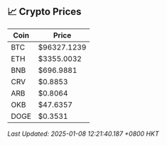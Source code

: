 ## 📈 Crypto Prices

| Coin | Price |
| ---- | ----- |
| BTC | $96327.1239 |
| ETH | $3355.0032 |
| BNB | $696.9881 |
| CRV | $0.8853 |
| ARB | $0.8064 |
| OKB | $47.6357 |
| DOGE | $0.3531 |

_Last Updated: 2025-01-08 12:21:40.187 +0800 HKT_